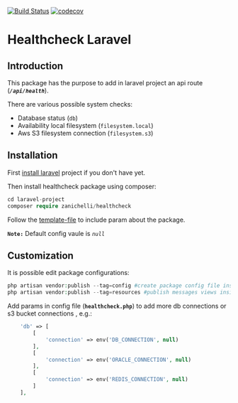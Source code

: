 [![Build Status](https://travis-ci.org/ZanichelliEditore/health-check.svg?branch=master)](https://travis-ci.org/ZanichelliEditore/health-check.svg?branch=master)
[![codecov](https://codecov.io/gh/ZanichelliEditore/health-check/branch/master/graph/badge.svg)](https://codecov.io/gh/ZanichelliEditore/health-check)

# Healthcheck Laravel

## Introduction

This package has the purpose to add in laravel project an api route (**_`/api/health`_**).

There are various possible system checks:

- Database status (`db`)
- Availability local filesystem (`filesystem.local`)
- Aws S3 filesystem connection (`filesystem.s3`)

## Installation

First [install laravel](https://laravel.com/docs/10.x) project if you don't have yet.

Then install healthcheck package using composer:

```php
cd laravel-project
composer require zanichelli/healthcheck
```

Follow the [template-file](template_env.md) to include param about the package.

**`Note:`** Default config vaule is _`null`_

## Customization

It is possible edit package configurations:

```php
php artisan vendor:publish --tag=config #create package config file inside own config folder
php artisan vendor:publish --tag=resources #publish messages views inside resources folder
```

Add params in config file (**`healthcheck.php`**) to add more db connections or s3 bucket connections , e.g.:

```php
    'db' => [
        [
            'connection' => env('DB_CONNECTION', null)
        ],
        [
            'connection' => env('ORACLE_CONNECTION', null)
        ],
        [
            'connection' => env('REDIS_CONNECTION', null)
        ]
    ],
```
